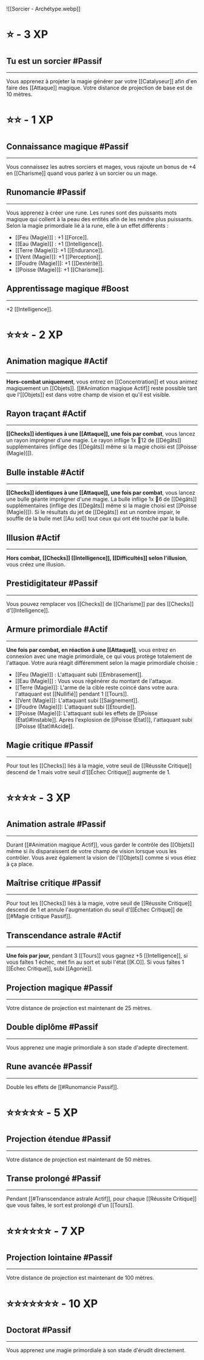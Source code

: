 ![[Sorcier - Archétype.webp]]
# ⭐ - 3 XP
## Tu est un sorcier #Passif 
---
Vous apprenez à projeter la magie générer par votre [[Catalyseur]] afin d'en faire des [[Attaque]] magique. Votre distance de projection de base est de 10 mètres.

# ⭐⭐ - 1 XP
## Connaissance magique #Passif 
---
Vous connaissez les autres sorciers et mages, vous rajoute un bonus de +4 en [[Charisme]] quand vous parlez à un sorcier ou un mage.

## Runomancie #Passif 
---
Vous apprenez à créer une rune. Les runes sont des puissants mots magique qui collent à la peau des entités afin de les rendre plus puissants. Selon la magie primordiale lié à la rune, elle à un effet différents :
- [[Feu (Magie)]] : +1 [[Force]].
- [[Eau (Magie)]] : +1 [[Intelligence]].
- [[Terre (Magie)]]: +1 [[Endurance]].
- [[Vent (Magie)]]: +1 [[Perception]].
- [[Foudre (Magie)]]: +1 [[Dextérité]].
- [[Poisse (Magie)]]: +1 [[Charisme]].

## Apprentissage magique #Boost 
---
+2 [[Intelligence]].

# ⭐⭐⭐ - 2 XP
## Animation magique #Actif 
---
**Hors-combat uniquement**, vous entrez en [[Concentration]] et vous animez magiquement un [[Objets]]. [[#Animation magique Actif]] reste possible tant que l'[[Objets]] est dans votre champ de vision et qu'il est visible.

## Rayon traçant #Actif 
---
**[[Checks]] identiques à une [[Attaque]], une fois par combat**, vous lancez un rayon imprégner d'une magie. Le rayon inflige 1x 🎲12 de [[Dégâts]] supplémentaires (inflige des [[Dégâts]] même si la magie choisi est [[Poisse (Magie)]]).

## Bulle instable #Actif 
---
**[[Checks]] identiques à une [[Attaque]], une fois par combat**, vous lancez une bulle géante imprégner d'une magie. La bulle inflige 1x 🎲6 de [[Dégâts]] supplémentaires (inflige des [[Dégâts]] même si la magie choisi est [[Poisse (Magie)]]). Si le résultats du jet de [[Dégâts]] est un nombre impair, le souffle de la bulle met [[Au sol]] tout ceux qui ont été touché par la bulle.

## Illusion #Actif 
---
**Hors combat, [[Checks]] [[Intelligence]], [[Difficultés]] selon l'illusion**, vous créez une illusion.

## Prestidigitateur #Passif 
---
Vous pouvez remplacer vos [[Checks]] de [[Charisme]] par des [[Checks]] d'[[Intelligence]].

## Armure primordiale #Actif 
---
**Une fois par combat, en réaction à une [[Attaque]]**, vous entrez en connexion avec une magie primordiale, ce qui vous protège totalement de l'attaque. Votre aura réagit différemment selon la magie primordiale choisie :
- [[Feu (Magie)]] : L'attaquant subi [[Embrasement]].
- [[Eau (Magie)]] : Vous vous régénérer du montant de l'attaque.
- [[Terre (Magie)]]: L'arme de la cible reste coincé dans votre aura. l'attaquant est [[Nullifié]] pendant 1 [[Tours]].
- [[Vent (Magie)]]: L'attaquant subi [[Saignement]].
- [[Foudre (Magie)]]: L'attaquant subi [[Étourdie]].
- [[Poisse (Magie)]]: L'attaquant subi les effets de [[Poisse (État)#Instable]]. Après l'explosion de [[Poisse (État)]], l'attaquant subi [[Poisse (État)#Acide]].

## Magie critique #Passif 
---
Pour tout les [[Checks]] liés à la magie, votre seuil de [[Réussite Critique]] descend de 1 mais votre seuil d'[[Échec Critique]] augmente de 1.

# ⭐⭐⭐⭐ - 3 XP

## Animation astrale #Passif 
---
Durant [[#Animation magique Actif]], vous garder le contrôle des [[Objets]] même si ils disparaissent de votre champ de vision lorsque vous les contrôler. Vous avez également la vision de l'[[Objets]] comme si vous étiez à ça place.

## Maîtrise critique #Passif 
---
Pour tout les [[Checks]] liés à la magie, votre seuil de [[Réussite Critique]] descend de 1 et annule l'augmentation du seuil d'[[Échec Critique]] de [[#Magie critique Passif]].

## Transcendance astrale #Actif 
---
**Une fois par jour,** pendant 3 [[Tours]] vous gagnez +5 [[Intelligence]], si vous faîtes 1 échec, met fin au sort et subi l'état [[K.O]]. Si vous faîtes 1 [[Échec Critique]], subi [[Agonie]].

## Projection magique #Passif 
---
 Votre distance de projection est maintenant de 25 mètres.

## Double diplôme #Passif
---
Vous apprenez une magie primordiale à son stade d'adepte directement.

## Rune avancée #Passif 
---
Double les effets de [[#Runomancie Passif]].

# ⭐⭐⭐⭐⭐ - 5 XP
## Projection étendue #Passif 
---
 Votre distance de projection est maintenant de 50 mètres.

## Transe prolongé #Passif 
---
Pendant [[#Transcendance astrale Actif]], pour chaque [[Réussite Critique]] que vous faîtes, le sort est prolongé d'un [[Tours]].

# ⭐⭐⭐⭐⭐⭐ - 7 XP
## Projection lointaine #Passif 
---
 Votre distance de projection est maintenant de 100 mètres.

# ⭐⭐⭐⭐⭐⭐⭐ - 10 XP
## Doctorat #Passif 
---
Vous apprenez une magie primordiale à son stade d'érudit directement.